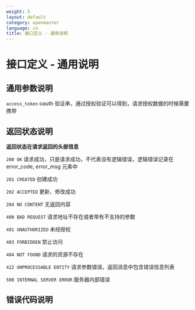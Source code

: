 ```yaml
---
weight: 5
layout: default
category: openmaster
language: cn
title: 接口定义 - 通用说明
---
```


# 接口定义 - 通用说明


## 通用参数说明

`access_token`
	oauth 验证串，通过授权验证可以得到，请求授权数据的时候需要携带
	

## 返回状态说明

**返回状态在请求返回的头部信息**
	
`200 OK`
	请求成功，只是请求成功，不代表没有逻辑错误，逻辑错误记录在 error_code, error_msg 元素中

`201 CREATED`
	创建成功

`202 ACCEPTED`
	更新、修改成功

`204 NO CONTENT`
	无返回内容

`400 BAD REQUEST`
	请求地址不存在或者带有不支持的参数

`401 UNAUTHORIZED`
	未经授权

`403 FORBIDDEN`
	禁止访问

`404 NOT FOUND`
	请求的资源不存在

`422 UNPROCESSABLE ENTITY`
  请求参数错误，返回消息中包含错误信息列表

`500 INTERNAL SERVER ERROR`
	服务器内部错误

## 错误代码说明

